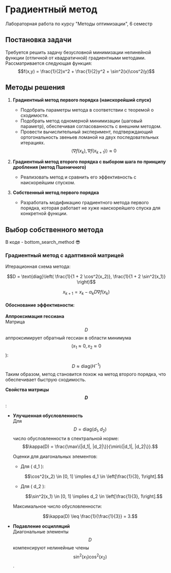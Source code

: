 # Градиентный метод
Лабораторная работа по курсу "Методы оптимизации", 6 семестр

## Постановка задачи
Требуется решить задачу безусловной минимизации нелинейной функции (отличной от квадратичной) градиентными методами.  
Рассматривается следующая функция:
$$f(x,y) = \frac{1}{2}x^2 + \frac{1}{2}y^2 + \sin^2(x)\cos^2(y)$$

## Методы решения
1. **Градиентный метод первого порядка (наискорейший спуск)**  
   - Подобрать параметры метода в соответствии с теоремой о сходимости.  
   - Подобрать метод одномерной минимизации (шаговый параметр), обеспечивая согласованность с внешним методом.  
   - Провести вычислительный эксперимент, подтверждающий ортогональность звеньев ломаной на двух последовательных итерациях.
     $$\langle \nabla f(x_k), \nabla f(x_{k+1}) \rangle \approx 0$$

2. **Градиентный метод второго порядка с выбором шага по принципу дробления (метод Пшеничного)**  
   - Реализовать метод и сравнить его эффективность с наискорейшим спуском.  

3. **Собственный метод первого порядка**  
   - Разработать модификацию градиентного метода первого порядка, которая работает не хуже наискорейшего спуска для конкретной функции.

## Выбор собственного метода
В коде - bottom_search_method :sunglasses:
### Градиентный метод с адаптивной матрицей

Итерационная схема метода:

$$D = \text{diag}\left( \frac{1}{1 + 2 \cos^2(x_2)}, \frac{1}{1 + 2 \sin^2(x_1)} \right)$$

$$x_{k+1} = x_k - \alpha_k D \nabla f(x_k)$$

#### Обоснование эффективности:

**Аппроксимация гессиана**  
Матрица $$D$$ аппроксимирует обратный гессиан в области минимума $$( x_1 \approx 0, x_2 \approx 0 $$):

$$D \approx \text{diag}(H^{-1})$$
Таким образом, метод становится похож на метод второго порядка, что обеспечивает быструю сходимость.

**Свойства матрицы $$D$$**:

- **Улучшенная обусловленность**  
  Для $$D = \text{diag}(d_1, d_2) $$ число обусловленности в спектральной норме:
  $$\kappa(D) = \frac{\max\{|d_1|, |d_2|\}}{\min\{|d_1|, |d_2|\}}.$$
  
  Оценки для диагональных элементов:
  - Для \( d_1 \):
    
    $$\cos^2(x_2) \in [0, 1] \implies d_1 \in \left[\frac{1}{3}, 1\right].$$
  - Для \( d_2 \):

    $$\sin^2(x_1) \in [0, 1] \implies d_2 \in \left[\frac{1}{3}, 1\right].$$
  
  Максимальное число обусловленности:
  
  $$\kappa(D) \leq \frac{1}{\frac{1}{3}} = 3.$$

- **Подавление осцилляций**  
  Диагональные элементы $$D$$ компенсируют нелинейные члены $$\sin^2(x_1)\cos^2(x_2)$$.
